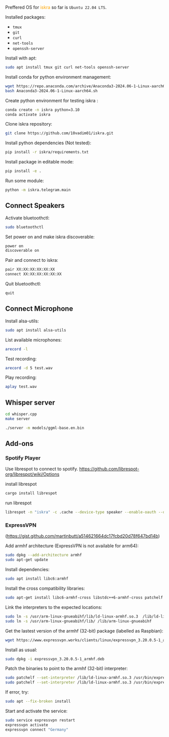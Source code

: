 Preffered OS for <span style="color:orange">iskra</span> so far is `Ubuntu 22.04 LTS`.

Installed packages:
- `tmux`
- `git`
- `curl`
- `net-tools`
- `openssh-server`

Install with apt:
```sh
sudo apt install tmux git curl net-tools openssh-server
```
Install conda for python environment management:
```sh
wget https://repo.anaconda.com/archive/Anaconda3-2024.06-1-Linux-aarch64.sh
bash Anaconda3-2024.06-1-Linux-aarch64.sh
``` 
Create python environment for testing iskra :
```sh
conda create -n iskra python=3.10
conda activate iskra
```
Clone iskra repository:
```sh
git clone https://github.com/10vadim01/iskra.git
```
Install python dependencies (Not tested):
```sh
pip install -r iskra/requirements.txt
```
Install package in editable mode:
```sh
pip install -e .
```
Run some module:
```sh
python -m iskra.telegram.main
```
## Connect Speakers
Activate bluetoothctl:
```sh
sudo bluetoothctl
```
Set power on and make iskra discoverable:
```sh
power on
discoverable on
```
Pair and connect to iskra:
```sh
pair XX:XX:XX:XX:XX:XX
connect XX:XX:XX:XX:XX:XX
```
Quit bluetoothctl:
```sh
quit
```

## Connect Microphone
Install alsa-utils:
```sh
sudo apt install alsa-utils
```
List available microphones:
```sh
arecord -l
```
Test recording:
```sh
arecord -d 5 test.wav
```
Play recording:
```sh
aplay test.wav
```

## Whisper server
```sh
cd whisper.cpp
make server
```
```sh
./server -m models/ggml-base.en.bin
```

## Add-ons 

### Spotify Player
Use librespot to connect to spotify.
https://github.com/librespot-org/librespot/wiki/Options

install librespot
```sh
cargo install librespot
```

run librespot
```sh
librespot -n "iskra" -c .cache --device-type speaker --enable-oauth --oauth-port 0 
```

### ExpressVPN 
(https://gist.github.com/martinbutt/a514621664dc17fcbd20d78f647bd14b)

Add armhf architecture (ExpressVPN is not available for arm64):
```sh
sudo dpkg --add-architecture armhf
sudo apt-get update
```
Install dependencies:
```sh
sudo apt install libc6:armhf
```
Install the cross compatibility libraries:
```sh
sudo apt-get install libc6-armhf-cross libstdc++6-armhf-cross patchelf
```
Link the interpreters to the expected locations:
```sh
sudo ln -s /usr/arm-linux-gnueabihf/lib/ld-linux-armhf.so.3  /lib/ld-linux-armhf.so.3
sudo ln -s /usr/arm-linux-gnueabihf/lib/ /lib/arm-linux-gnueabihf
```
Get the lastest version of the armhf (32-bit) package (labelled as Raspbian):
```sh
wget https://www.expressvpn.works/clients/linux/expressvpn_3.20.0.5-1_armhf.deb
```
Install as usual:
```sh
sudo dpkg -i expressvpn_3.20.0.5-1_armhf.deb
```
Patch the binaries to point to the armhf (32-bit) interpreter:
```sh
sudo patchelf --set-interpreter /lib/ld-linux-armhf.so.3 /usr/bin/expressvpn
sudo patchelf --set-interpreter /lib/ld-linux-armhf.so.3 /usr/bin/expressvpn-browser-helper
```
If error, try:
```sh
sudo apt --fix-broken install    
```
Start and activate the service:
```sh
sudo service expressvpn restart
expressvpn activate
expressvpn connect "Germany"
```
